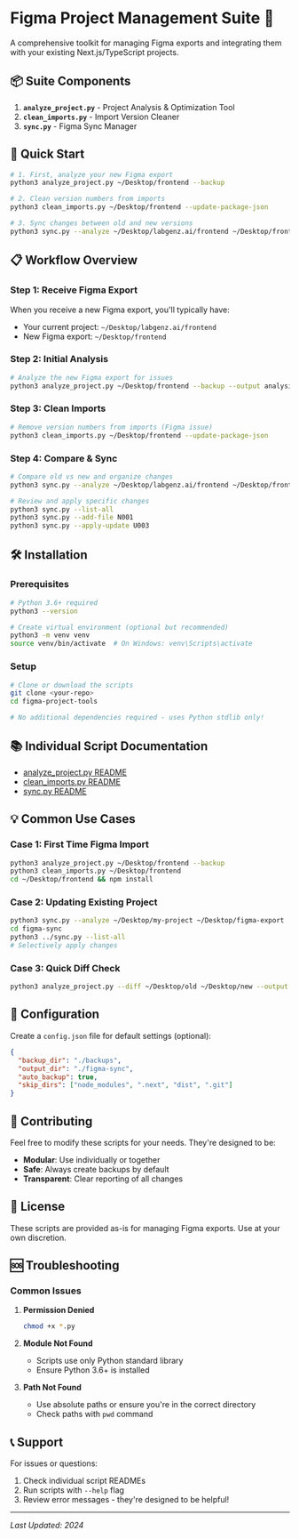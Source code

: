 # Figma Project Management Suite 🚀

A comprehensive toolkit for managing Figma exports and integrating them with your existing Next.js/TypeScript projects.

## 📦 Suite Components

1. **`analyze_project.py`** - Project Analysis & Optimization Tool
2. **`clean_imports.py`** - Import Version Cleaner
3. **`sync.py`** - Figma Sync Manager

## 🎯 Quick Start

```bash
# 1. First, analyze your new Figma export
python3 analyze_project.py ~/Desktop/frontend --backup

# 2. Clean version numbers from imports
python3 clean_imports.py ~/Desktop/frontend --update-package-json

# 3. Sync changes between old and new versions
python3 sync.py --analyze ~/Desktop/labgenz.ai/frontend ~/Desktop/frontend
```

## 📋 Workflow Overview

### Step 1: Receive Figma Export
When you receive a new Figma export, you'll typically have:
- Your current project: `~/Desktop/labgenz.ai/frontend`
- New Figma export: `~/Desktop/frontend`

### Step 2: Initial Analysis
```bash
# Analyze the new Figma export for issues
python3 analyze_project.py ~/Desktop/frontend --backup --output analysis.txt
```

### Step 3: Clean Imports
```bash
# Remove version numbers from imports (Figma issue)
python3 clean_imports.py ~/Desktop/frontend --update-package-json
```

### Step 4: Compare & Sync
```bash
# Compare old vs new and organize changes
python3 sync.py --analyze ~/Desktop/labgenz.ai/frontend ~/Desktop/frontend

# Review and apply specific changes
python3 sync.py --list-all
python3 sync.py --add-file N001
python3 sync.py --apply-update U003
```

## 🛠️ Installation

### Prerequisites
```bash
# Python 3.6+ required
python3 --version

# Create virtual environment (optional but recommended)
python3 -m venv venv
source venv/bin/activate  # On Windows: venv\Scripts\activate
```

### Setup
```bash
# Clone or download the scripts
git clone <your-repo>
cd figma-project-tools

# No additional dependencies required - uses Python stdlib only!
```

## 📚 Individual Script Documentation

- [analyze_project.py README](./README_analyze_project.md)
- [clean_imports.py README](./README_clean_imports.md)
- [sync.py README](./README_sync.md)

## 💡 Common Use Cases

### Case 1: First Time Figma Import
```bash
python3 analyze_project.py ~/Desktop/frontend --backup
python3 clean_imports.py ~/Desktop/frontend
cd ~/Desktop/frontend && npm install
```

### Case 2: Updating Existing Project
```bash
python3 sync.py --analyze ~/Desktop/my-project ~/Desktop/figma-export
cd figma-sync
python3 ../sync.py --list-all
# Selectively apply changes
```

### Case 3: Quick Diff Check
```bash
python3 analyze_project.py --diff ~/Desktop/old ~/Desktop/new --output changes.diff
```

## 🔧 Configuration

Create a `config.json` file for default settings (optional):
```json
{
  "backup_dir": "./backups",
  "output_dir": "./figma-sync",
  "auto_backup": true,
  "skip_dirs": ["node_modules", ".next", "dist", ".git"]
}
```

## 🤝 Contributing

Feel free to modify these scripts for your needs. They're designed to be:
- **Modular**: Use individually or together
- **Safe**: Always create backups by default
- **Transparent**: Clear reporting of all changes

## 📝 License

These scripts are provided as-is for managing Figma exports. Use at your own discretion.

## 🆘 Troubleshooting

### Common Issues

1. **Permission Denied**
   ```bash
   chmod +x *.py
   ```

2. **Module Not Found**
   - Scripts use only Python standard library
   - Ensure Python 3.6+ is installed

3. **Path Not Found**
   - Use absolute paths or ensure you're in the correct directory
   - Check paths with `pwd` command

## 📞 Support

For issues or questions:
1. Check individual script READMEs
2. Run scripts with `--help` flag
3. Review error messages - they're designed to be helpful!

---
*Last Updated: 2024*